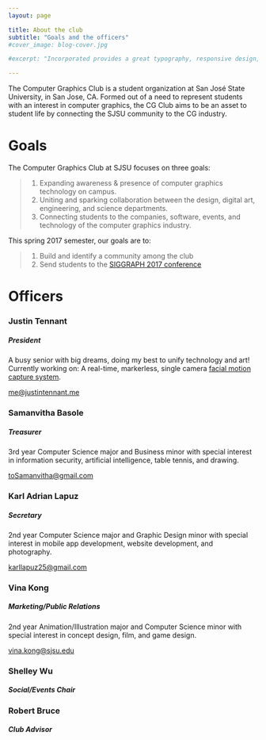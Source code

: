 ```yaml
---
layout: page

title: About the club
subtitle: "Goals and the officers"
#cover_image: blog-cover.jpg

#excerpt: "Incorporated provides a great typography, responsive design, author details, semantic markup and more."

---
```


The Computer Graphics Club is a student organization at San José State University, in San Jose, CA. Formed out of a need to represent students with an interest in computer graphics, the CG Club aims to be an asset to student life by connecting the SJSU community to the CG industry.

# Goals
The Computer Graphics Club at SJSU focuses on three goals:

> 1. Expanding awareness & presence of computer graphics technology on campus.
> 2. Uniting and sparking collaboration between the design, digital art, engineering, and science departments.
> 3. Connecting students to the companies, software, events, and technology of the computer graphics industry.

This spring 2017 semester, our goals are to:

> 1. Build and identify a community among the club
> 2. Send students to the [SIGGRAPH 2017 conference](http://s2017.siggraph.org/)

# Officers

### Justin Tennant
##### President

A busy senior with big dreams, doing my best to unify technology and art!
Currently working on: A real-time, markerless, single camera [facial motion capture system](https://github.com/octop1/stringless).

me@justintennant.me

### Samanvitha Basole
##### Treasurer

3rd year Computer Science major and Business minor with special interest in information security, artificial intelligence, table tennis, and drawing.

toSamanvitha@gmail.com

### Karl Adrian Lapuz
##### Secretary

2nd year Computer Science major and Graphic Design minor with special interest in mobile app development, website development, and photography.

karllapuz25@gmail.com

### Vina Kong
##### Marketing/Public Relations

2nd year Animation/Illustration major and Computer Science minor with special interest in concept design, film, and game design.

vina.kong@sjsu.edu

### Shelley Wu
##### Social/Events Chair

### Robert Bruce
##### Club Advisor
